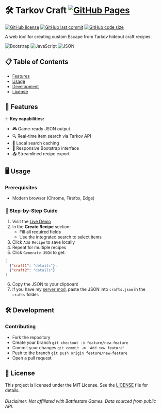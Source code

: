 # 🛠️ Tarkov Craft [![GitHub Pages](https://img.shields.io/badge/Live_Demo-GitHub_Pages-blue?logo=github&style=for-the-badge)](https://viniHNS.github.io/TarkovCraft)

[![GitHub license](https://img.shields.io/github/license/viniHNS/TarkovCraft?style=flat-square)](https://github.com/viniHNS/TarkovCraft/blob/main/LICENSE)
[![GitHub last commit](https://img.shields.io/github/last-commit/viniHNS/TarkovCraft?style=flat-square)](https://github.com/viniHNS/TarkovCraft/commits/main)
[![GitHub code size](https://img.shields.io/github/languages/code-size/viniHNS/TarkovCraft?style=flat-square)](https://github.com/viniHNS/TarkovCraft)

A web tool for creating custom Escape from Tarkov hideout craft recipes.

![Bootstrap](https://img.shields.io/badge/Bootstrap-563D7C?style=for-the-badge&logo=bootstrap&logoColor=white)
![JavaScript](https://img.shields.io/badge/JavaScript-F7DF1E?style=for-the-badge&logo=javascript&logoColor=black)
![JSON](https://img.shields.io/badge/JSON-000000?style=for-the-badge&logo=json&logoColor=white)

## 📋 Table of Contents
- [Features](#-features)
- [Usage](#-usage)
- [Development](#-development)
- [License](#-license)

## 🚀 Features

✨ **Key capabilities:**
- 🎮 Game-ready JSON output
- 🔍 Real-time item search via Tarkov API
- 💾 Local search caching
- 📱 Responsive Bootstrap interface
- 📤 Streamlined recipe export

## 🖥️ Usage

### Prerequisites
- Modern browser (Chrome, Firefox, Edge)

### 📌 Step-by-Step Guide
1. Visit the [Live Demo](https://viniHNS.github.io/TarkovCraft)
2. In the **Create Recipe** section:
   - Fill all required fields
   - Use the integrated search to select items
3. Click `Add Recipe` to save locally
4. Repeat for multiple recipes
5. Click `Generate JSON` to get:
```json
[ 
  {"craft1": "details"},
  {"craft2": "details"}
]
```
6. Copy the JSON to your clipboard
7. If you have my [server mod](https://github.com/viniHNS/TarkovCraft/tree/main/mod), paste the JSON into `crafts.json` in the `crafts` folder.

## 🛠️ Development

### Contributing
- Fork the repository
- Create your branch `git checkout -b feature/new-feature`
- Commit your changes `git commit -m 'Add new feature'`
- Push to the branch `git push origin feature/new-feature`
- Open a pull request

## 📄 License
This project is licensed under the MIT License. See the [LICENSE](LICENSE) file for details.

###### Disclaimer: Not affiliated with Battlestate Games. Data sourced from public API.







